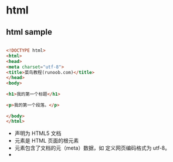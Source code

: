 # html

## html sample
```html

<!DOCTYPE html>
<html>
<head>
<meta charset="utf-8">
<title>菜鸟教程(runoob.com)</title>
</head>
<body>
 
<h1>我的第一个标题</h1>
 
<p>我的第一个段落。</p>
 
</body>
</html>

```

- <!DOCTYPE html> 声明为 HTML5 文档
- <html> 元素是 HTML 页面的根元素
- <head> 元素包含了文档的元（meta）数据，如 <meta charset="utf-8"> 定义网页编码格式为 utf-8。
- <title> 元素描述了文档的标题
- <body> 元素包含了可见的页面内容
- <h1> 元素定义一个大标题
- <p> 元素定义一个段落

只有Body的部分会跟用户展示。

## html basic

### html 标题
```html

<h1>这是一个标题</h1>
<h2>这是一个标题</h2>
<h3>这是一个标题</h3>

```
### html 段落
```html

<p>这是一个段落。</p>
<p>这是另外一个段落。</p>

```

### html 链接
```html

<a href="https://www.runoob.com">这是一个链接</a>

```

### HTML 图像
```html

<img src="/images/logo.png" width="258" height="39" />

```

### 段落与换行的区别
<p></p>
<br>
段落和换行都能够新起一行，区别在于段落和段落之间有更大的间距。

## HTML 元素

- <p> 元素： 段落
- <body> 元素:
- <html> 元素

## HTML 属性

- HTML 元素可以设置属性
- 属性可以在元素中添加附加信息
- 属性一般描述于开始标签
- 属性总是以名称/值对的形式出现，比如：name="value"。


HTML 链接由 <a> 标签定义。链接的地址在 href 属性中指定： 
```html
<a href="http://www.runoob.com">这是一个链接</a>
```

### HTML 属性参考手册
| --- | --- |
|属性 	|描述 |
|class 	|为html元素定义一个或多个类名（classname）(类名从样式文件引入) |
|id 	|定义元素的唯一id |
|style 	|规定元素的行内样式 （inline style） |
|title 	|描述了元素的额外信息 (作为工具条使用) |

## html 标题
### html 标题
```html

<h1>这是一个标题。</h1>
<h2>这是一个标题。</h2>
<h3>这是一个标题。</h3>

```

### html 水平线
<hr> 标签在 HTML 页面中创建水平线。
```html

<p>这是一个段落。</p>
<hr>
<p>这是一个段落。</p>
<hr>
<p>这是一个段落。</p>

```

### html 注释
```html

<!-- 这是一个注释 -->

```

## html 段落
段落是通过 <p> 标签定义的。
```html

<p>这是一个段落 </p>
<p>这是另一个段落 </p>

```

### HTML 折行
如果您希望在不产生一个新段落的情况下进行换行（新行），请使用 <br> 标签：
```html

<p>这个<br>段落<br>演示了分行的效果</p>

```

## html 超链接
```html
<a href="https://www.runoob.com/">访问菜鸟教程</a>
```

## html 头部

<head> 元素包含了所有的头部标签元素。在 <head>元素中你可以插入脚本（scripts）, 样式文件（CSS），及各种meta信息。

可以添加在头部区域的元素标签为: <title>, <style>, <meta>, <link>, <script>, <noscript> 和 <base>。

### title
 <title> 标签定义了不同文档的标题。

<title> 在 HTML/XHTML 文档中是必须的。

<title> 元素:

- 定义了浏览器工具栏的标题
- 当网页添加到收藏夹时，显示在收藏夹中的标题
- 显示在搜索引擎结果页面的标题

